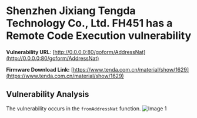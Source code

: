 # Shenzhen Jixiang Tengda Technology Co., Ltd. FH451 has a Remote Code Execution vulnerability

**Vulnerability URL**: [http://0.0.0.0:80/goform/AddressNat](http://0.0.0.0:80/goform/AddressNat)

**Firmware Download Link:** [https://www.tenda.com.cn/material/show/1629](https://www.tenda.com.cn/material/show/1629)

## Vulnerability Analysis
The vulnerability occurs in the `fromAddressNat` function.
![Image 1](https://github.com/zezhifu1/cve_report/FH451/image/fromAddressNat1.png)
